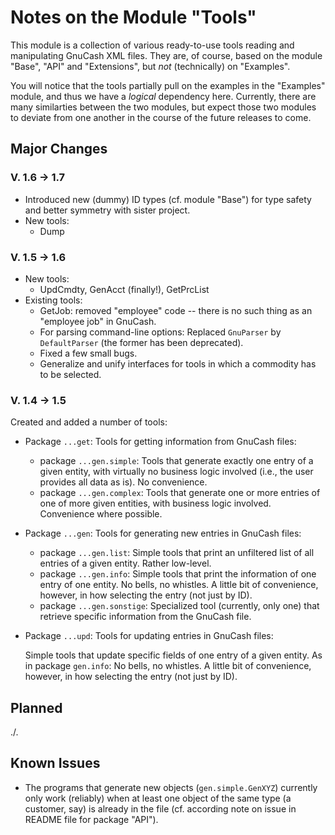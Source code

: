 # Notes on the Module "Tools"

This module is a collection of various ready-to-use tools reading and manipulating GnuCash XML files. They are, of course, based on the module "Base", "API" and "Extensions", but *not* (technically) on "Examples".

You will notice that the tools partially pull on the examples in the "Examples" module, and thus we have a *logical* dependency here. Currently, there are many similarties between the two modules, but expect those two modules to deviate from one another in the course of the future releases to come.

## Major Changes 
### V. 1.6 &rarr; 1.7
* Introduced new (dummy) ID types (cf. module "Base") for type safety and better symmetry with sister project.
* New tools: 
  * Dump

### V. 1.5 &rarr; 1.6
* New tools: 
  * UpdCmdty, GenAcct (finally!), GetPrcList
* Existing tools: 
  * GetJob: removed "employee" code  -- there is no such thing as an "employee job" in GnuCash.
  * For parsing command-line options: Replaced `GnuParser` by `DefaultParser` (the former has been deprecated).
  * Fixed a few small bugs.
  * Generalize and unify interfaces for tools in which a commodity has to be selected.

### V. 1.4 &rarr; 1.5
Created and added a number of tools:

* Package `...get`: Tools for getting information from GnuCash files:
	* package `...gen.simple`: Tools that generate exactly one entry of a given entity, with virtually no business logic involved (i.e., the user provides all data as is). No convenience.
	* package `...gen.complex`: Tools that generate one or more entries of one of more given entities, with business logic involved. Convenience where possible.
* Package `...gen`: Tools for generating new entries in GnuCash files:
	* package `...gen.list`: Simple tools that print an unfiltered list of all entries of a given entity. Rather low-level.
	* package `...gen.info`: Simple tools that print the information of one entry of one entity. No bells, no whistles. A little bit of convenience, however, in how selecting the entry (not just by ID).
	* package `...gen.sonstige`: Specialized tool (currently, only one) that retrieve specific information from the GnuCash file.
* Package `...upd`: Tools for updating entries in GnuCash files:

	Simple tools that update specific fields of one entry of a given entity. As in package `gen.info`: No bells, no whistles. A little bit of convenience, however, in how selecting the entry (not just by ID).

## Planned
./.

## Known Issues
* The programs that generate new objects (`gen.simple.GenXYZ`) currently only work (reliably) when at least one object of the same type (a customer, say) is already in the file (cf. according note on issue in README file for package "API").
